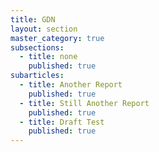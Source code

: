 ```yaml
---
title: GDN
layout: section
master_category: true
subsections:
  - title: none
    published: true
subarticles:
  - title: Another Report
    published: true
  - title: Still Another Report
    published: true
  - title: Draft Test
    published: true
---
```



